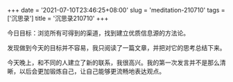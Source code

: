 +++
date = '2021-07-10T23:46:25+08:00'
slug = 'meditation-210710'
tags = ['沉思录']
title = '沉思录210710'
+++

今日目标：浏览所有可得到的渠道，找到建立优质信息源的方法论。

发现做到今天的目标并不容易，我只阅读了一篇文章，并把对它的思考总结下来。

今天晚上，和不同的人建立了新的联系，我很高兴。我的第一次发言并不是那么清晰，以后会更加锻炼自己，让自己能够更流畅地表达观点。
